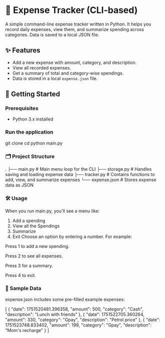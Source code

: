 # 🧾 Expense Tracker (CLI-based)

A simple command-line expense tracker written in Python. It helps you record daily expenses, view them, and summarize spending across categories. Data is saved to a local JSON file.

## ✨ Features

- Add a new expense with amount, category, and description.
- View all recorded expenses.
- Get a summary of total and category-wise spendings.
- Data is stored in a local `expense.json` file.

## 🚀 Getting Started

### Prerequisites

- Python 3.x installed

### Run the application

git clone <your-repo-url>
cd <your-project-folder>
python main.py

### 🗂️ Project Structure

.
├── main.py           # Main menu loop for the CLI
├── storage.py        # Handles saving and loading expense data
├── tracker.py        # Contains functions to add, view, and summarize expenses
└── expense.json      # Stores expense data as JSON

### 🛠️ Usage

When you run main.py, you'll see a menu like:

1. Add a spending
2. View all the Spendings
3. Summarize
4. Exit
Choose an option by entering a number. For example:

Press 1 to add a new spending.

Press 2 to see all expenses.

Press 3 for a summary.

Press 4 to exit.

### 📝 Sample Data

expense.json includes some pre-filled example expenses:

[
  {
    "date": 1751520481.396358,
    "amount": 500,
    "category": "Cash",
    "description": "Lunch with friends"
  },
  {
    "date": 1751522705.360264,
    "amount": 330,
    "category": "Gpay",
    "description": "Petrol price"
  },
  {
    "date": 1751523748.833402,
    "amount": 199,
    "category": "Gpay",
    "description": "Mom's recharge"
  }
]
